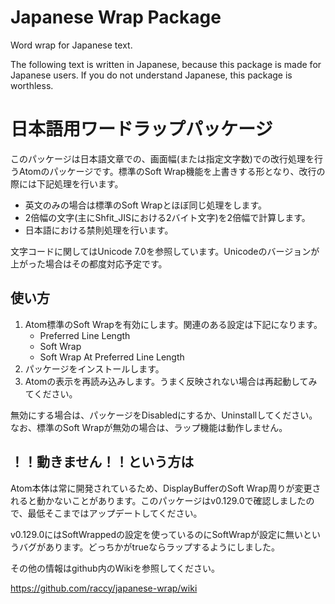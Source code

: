 # Japanese Wrap Package

Word wrap for Japanese text.

The following text is written in Japanese, because this package is made for Japanese users. If you do not understand Japanese, this package is worthless.

# 日本語用ワードラップパッケージ
このパッケージは日本語文章での、画面幅(または指定文字数)での改行処理を行うAtomのパッケージです。標準のSoft Wrap機能を上書きする形となり、改行の際には下記処理を行います。

* 英文のみの場合は標準のSoft Wrapとほぼ同じ処理をします。
* 2倍幅の文字(主にShfit_JISにおける2バイト文字)を2倍幅で計算します。
* 日本語における禁則処理を行います。

文字コードに関してはUnicode 7.0を参照しています。Unicodeのバージョンが上がった場合はその都度対応予定です。

## 使い方
1. Atom標準のSoft Wrapを有効にします。関連のある設定は下記になります。
    * Preferred Line Length
    * Soft Wrap
    * Soft Wrap At Preferred Line Length
2. パッケージをインストールします。
3. Atomの表示を再読み込みします。うまく反映されない場合は再起動してみてください。

無効にする場合は、パッケージをDisabledにするか、Uninstallしてください。
なお、標準のSoft Wrapが無効の場合は、ラップ機能は動作しません。

## ！！動きません！！という方は
Atom本体は常に開発されているため、DisplayBufferのSoft Wrap周りが変更されると動かないことがあります。このパッケージはv0.129.0で確認しましたので、最低そこまではアップデートしてください。

v0.129.0にはSoftWrappedの設定を使っているのにSoftWrapが設定に無いというバグがあります。どっちかがtrueならラップするようにしました。

その他の情報はgithub内のWikiを参照してください。

https://github.com/raccy/japanese-wrap/wiki

